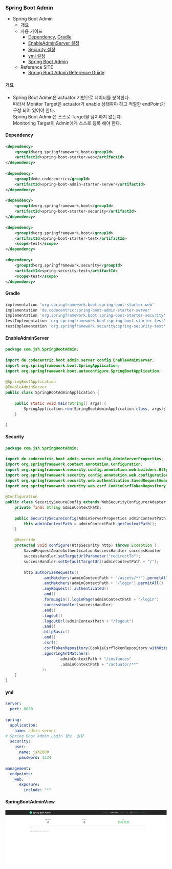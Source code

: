 ### Spring Boot Admin

- Spring Boot Admin
    * [개요](#개요)
    * 사용 가이드
        + [Dependency](#Dependency), [Gradle](#Gradle)
        + [EnableAdminServer 설정](#EnableAdminServer)
        + [Security 설정](#Security)
        + [yml 설정](#yml)
        + [Spring Boot Admin](#SpringBootAdminView)
    * Reference SITE
        + [Spring Boot Admin Reference Guide](https://codecentric.github.io/spring-boot-admin/current/)

#### 개요
+ Spring Boot Admin은 actuator 기반으로 데이터를 분석한다.   
  따라서 Monitor Target은 actuator가 enable 상태여야 하고 적절한 endPoint가 구성 되어 있어야 한다.   
  Spring Boot Admin은 스스로 Target을 탐지하지 않는다.   
  Monitoring Target이 Admin에게 스스로 등록 해야 한다.

#### Dependency
```xml
<dependency>
    <groupId>org.springframework.boot</groupId>
    <artifactId>spring-boot-starter-web</artifactId>
</dependency>

<dependency>
    <groupId>de.codecentric</groupId>
    <artifactId>spring-boot-admin-starter-server</artifactId>
</dependency>

<dependency>
    <groupId>org.springframework.boot</groupId>
    <artifactId>spring-boot-starter-security</artifactId>
</dependency>

<dependency>
    <groupId>org.springframework.boot</groupId>
    <artifactId>spring-boot-starter-test</artifactId>
    <scope>test</scope>
</dependency>

<dependency>
    <groupId>org.springframework.security</groupId>
    <artifactId>spring-security-test</artifactId>
    <scope>test</scope>
</dependency>
```

#### Gradle
```groovy
implementation 'org.springframework.boot:spring-boot-starter-web'
implementation 'de.codecentric:spring-boot-admin-starter-server'
implementation 'org.springframework.boot:spring-boot-starter-security'
testImplementation 'org.springframework.boot:spring-boot-starter-test'
testImplementation 'org.springframework.security:spring-security-test'
```

#### EnableAdminServer
````java
package com.jsh.SpringBootAdmin;

import de.codecentric.boot.admin.server.config.EnableAdminServer;
import org.springframework.boot.SpringApplication;
import org.springframework.boot.autoconfigure.SpringBootApplication;

@SpringBootApplication
@EnableAdminServer
public class SpringBootAdminApplication {

    public static void main(String[] args) {
        SpringApplication.run(SpringBootAdminApplication.class, args);
    }

}

````

#### Security
````java
package com.jsh.SpringBootAdmin;

import de.codecentric.boot.admin.server.config.AdminServerProperties;
import org.springframework.context.annotation.Configuration;
import org.springframework.security.config.annotation.web.builders.HttpSecurity;
import org.springframework.security.config.annotation.web.configuration.WebSecurityConfigurerAdapter;
import org.springframework.security.web.authentication.SavedRequestAwareAuthenticationSuccessHandler;
import org.springframework.security.web.csrf.CookieCsrfTokenRepository;

@Configuration
public class SecuritySecureConfig extends WebSecurityConfigurerAdapter {
    private final String adminContextPath;

    public SecuritySecureConfig(AdminServerProperties adminContextPath) {
        this.adminContextPath = adminContextPath.getContextPath();
    }

    @Override
    protected void configure(HttpSecurity http) throws Exception {
        SavedRequestAwareAuthenticationSuccessHandler successHandler    = new SavedRequestAwareAuthenticationSuccessHandler();
        successHandler.setTargetUrlParameter("redirectTo");
        successHandler.setDefaultTargetUrl(adminContextPath + "/");

        http.authorizeRequests()
                .antMatchers(adminContextPath + "/assets/**").permitAll()
                .antMatchers(adminContextPath + "/login").permitAll()
                .anyRequest().authenticated()
                .and()
                .formLogin().loginPage(adminContextPath + "/login")
                .successHandler(successHandler)
                .and()
                .logout()
                .logoutUrl(adminContextPath + "/logout")
                .and()
                .httpBasic()
                .and()
                .csrf()
                .csrfTokenRepository(CookieCsrfTokenRepository.withHttpOnlyFalse())
                .ignoringAntMatchers(
                        adminContextPath + "/instances"
                        ,adminContextPath + "/actuator/**"
                );
    }
}
````

#### yml
````yml
server:
  port: 8080

spring:
  application:
    name: admin-server
# Spring Boot Admin Login 정보  설정
  security:
    user:
      name: jsh2808
      password: 1234

management:
  endpoints:
    web:
      exposure:
        include: "*"
````
#### SpringBootAdminView
![Spring Boot Admin](https://github.com/suhojang/SpringBootAdmin/blob/master/springbootAdmin.png)
